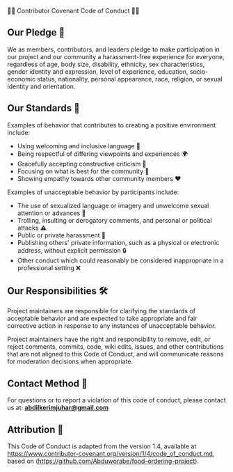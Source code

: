 🌟✨ Contributor Covenant Code of Conduct 🌈🎉

## Our Pledge 🤝

We as members, contributors, and leaders pledge to make participation in our project and our community a harassment-free experience for everyone, regardless of age, body size, disability, ethnicity, sex characteristics, gender identity and expression, level of experience, education, socio-economic status, nationality, personal appearance, race, religion, or sexual identity and orientation.

## Our Standards 📏

Examples of behavior that contributes to creating a positive environment include:

- Using welcoming and inclusive language 🌼
- Being respectful of differing viewpoints and experiences 🌍
- Gracefully accepting constructive criticism 💬
- Focusing on what is best for the community 🤗
- Showing empathy towards other community members ❤️

Examples of unacceptable behavior by participants include:

- The use of sexualized language or imagery and unwelcome sexual attention or advances 🚫
- Trolling, insulting or derogatory comments, and personal or political attacks ⚠️
- Public or private harassment 🚷
- Publishing others' private information, such as a physical or electronic address, without explicit permission 🔒
- Other conduct which could reasonably be considered inappropriate in a professional setting ❌

## Our Responsibilities 🛠️

Project maintainers are responsible for clarifying the standards of acceptable behavior and are expected to take appropriate and fair corrective action in response to any instances of unacceptable behavior.

Project maintainers have the right and responsibility to remove, edit, or reject comments, commits, code, wiki edits, issues, and other contributions that are not aligned to this Code of Conduct, and will communicate reasons for moderation decisions when appropriate.

## Contact Method 📧

For questions or to report a violation of this code of conduct, please contact us at: **abdilkerimjuhar@gmail.com**

## Attribution 📜

This Code of Conduct is adapted from the  version 1.4, available at https://www.contributor-covenant.org/version/1/4/code_of_conduct.md, based on (https://github.com/Abduworabe/food-ordering-project).
